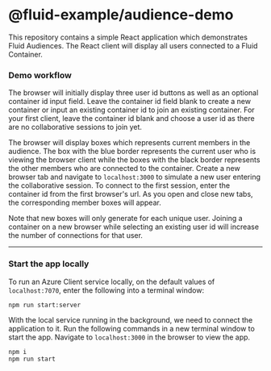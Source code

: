 # @fluid-example/audience-demo

This repository contains a simple React application which demonstrates Fluid Audiences. The React client will display all users connected to a Fluid Container.

### Demo workflow

The browser will initially display three user id buttons as well as an optional container id input field. Leave the container id field blank to create a new container or input an existing container id to join an existing container. For your first client, leave the container id blank and choose a user id as there are no collaborative sessions to join yet.

The browser will display boxes which represents current members in the audience. The box with the blue border represents the current user who is viewing the browser client while the boxes with the black border represents the other members who are connected to the container. Create a new browser tab and navigate to `localhost:3000` to simulate a new user entering the collaborative session. To connect to the first session, enter the container id from the first browser's url. As you open and close new tabs, the corresponding member boxes will appear.

Note that new boxes will only generate for each unique user. Joining a container on a new browser while selecting an existing user id will increase the number of connections for that user.

---

### Start the app locally

To run an Azure Client service locally, on the default values of `localhost:7070`, enter the following into a terminal window:

```
npm run start:server
```

With the local service running in the background, we need to connect the application to it. Run the following commands in a new terminal window to start the app. Navigate to `localhost:3000` in the browser to view the app.

```bash
npm i
npm run start
```
